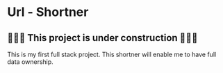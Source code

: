 # Url - Shortner

## 🚧🚧🚧 This project is under construction 🚧🚧🚧

This is my first full stack project. This shortner will enable me to have full data ownership.
